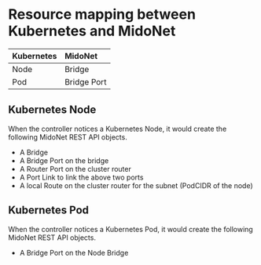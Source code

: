 Resource mapping between Kubernetes and MidoNet
===============================================

| Kubernetes | MidoNet     |
|:-----------|:------------|
| Node       | Bridge      |
| Pod        | Bridge Port |

Kubernetes Node
---------------

When the controller notices a Kubernetes Node, it would create
the following MidoNet REST API objects.

- A Bridge
- A Bridge Port on the bridge
- A Router Port on the cluster router
- A Port Link to link the above two ports
- A local Route on the cluster router for the subnet (PodCIDR of the node)

Kubernetes Pod
--------------

When the controller notices a Kubernetes Pod, it would create
the following MidoNet REST API objects.

- A Bridge Port on the Node Bridge
